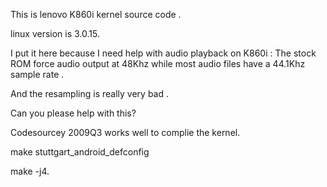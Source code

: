 This is lenovo K860i kernel source code .

linux version is 3.0.15.


I put it here because I need help with audio playback on K860i : The stock ROM force audio output at 48Khz
while most audio files have a 44.1Khz sample rate .

And the resampling is really very bad .

Can you please help with this?


Codesourcey 2009Q3 works well to complie the kernel.




make stuttgart_android_defconfig

make -j4.
